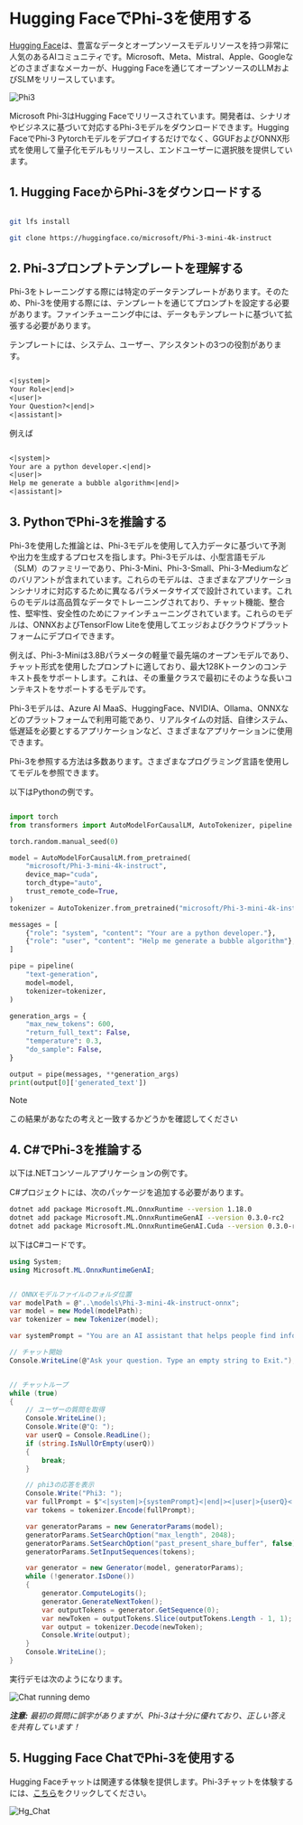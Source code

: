 # **Hugging FaceでPhi-3を使用する**

[Hugging Face](https://huggingface.co/)は、豊富なデータとオープンソースモデルリソースを持つ非常に人気のあるAIコミュニティです。Microsoft、Meta、Mistral、Apple、Googleなどのさまざまなメーカーが、Hugging Faceを通じてオープンソースのLLMおよびSLMをリリースしています。

![Phi3](../../../../imgs/02/Huggingface/Hg_Phi3.png)

Microsoft Phi-3はHugging Faceでリリースされています。開発者は、シナリオやビジネスに基づいて対応するPhi-3モデルをダウンロードできます。Hugging FaceでPhi-3 Pytorchモデルをデプロイするだけでなく、GGUFおよびONNX形式を使用して量子化モデルもリリースし、エンドユーザーに選択肢を提供しています。

## **1. Hugging FaceからPhi-3をダウンロードする**

```bash

git lfs install 

git clone https://huggingface.co/microsoft/Phi-3-mini-4k-instruct

```

## **2. Phi-3プロンプトテンプレートを理解する**

Phi-3をトレーニングする際には特定のデータテンプレートがあります。そのため、Phi-3を使用する際には、テンプレートを通じてプロンプトを設定する必要があります。ファインチューニング中には、データもテンプレートに基づいて拡張する必要があります。

テンプレートには、システム、ユーザー、アシスタントの3つの役割があります。

```txt

<|system|>
Your Role<|end|>
<|user|>
Your Question?<|end|>
<|assistant|>

```

例えば

```txt

<|system|>
Your are a python developer.<|end|>
<|user|>
Help me generate a bubble algorithm<|end|>
<|assistant|>

```

## **3. PythonでPhi-3を推論する**

Phi-3を使用した推論とは、Phi-3モデルを使用して入力データに基づいて予測や出力を生成するプロセスを指します。Phi-3モデルは、小型言語モデル（SLM）のファミリーであり、Phi-3-Mini、Phi-3-Small、Phi-3-Mediumなどのバリアントが含まれています。これらのモデルは、さまざまなアプリケーションシナリオに対応するために異なるパラメータサイズで設計されています。これらのモデルは高品質なデータでトレーニングされており、チャット機能、整合性、堅牢性、安全性のためにファインチューニングされています。これらのモデルは、ONNXおよびTensorFlow Liteを使用してエッジおよびクラウドプラットフォームにデプロイできます。

例えば、Phi-3-Miniは3.8Bパラメータの軽量で最先端のオープンモデルであり、チャット形式を使用したプロンプトに適しており、最大128Kトークンのコンテキスト長をサポートします。これは、その重量クラスで最初にそのような長いコンテキストをサポートするモデルです。

Phi-3モデルは、Azure AI MaaS、HuggingFace、NVIDIA、Ollama、ONNXなどのプラットフォームで利用可能であり、リアルタイムの対話、自律システム、低遅延を必要とするアプリケーションなど、さまざまなアプリケーションに使用できます。

Phi-3を参照する方法は多数あります。さまざまなプログラミング言語を使用してモデルを参照できます。

以下はPythonの例です。

```python

import torch
from transformers import AutoModelForCausalLM, AutoTokenizer, pipeline

torch.random.manual_seed(0)

model = AutoModelForCausalLM.from_pretrained(
    "microsoft/Phi-3-mini-4k-instruct", 
    device_map="cuda", 
    torch_dtype="auto", 
    trust_remote_code=True, 
)
tokenizer = AutoTokenizer.from_pretrained("microsoft/Phi-3-mini-4k-instruct")

messages = [
    {"role": "system", "content": "Your are a python developer."},
    {"role": "user", "content": "Help me generate a bubble algorithm"},
]

pipe = pipeline(
    "text-generation",
    model=model,
    tokenizer=tokenizer,
)

generation_args = {
    "max_new_tokens": 600,
    "return_full_text": False,
    "temperature": 0.3,
    "do_sample": False,
}

output = pipe(messages, **generation_args)
print(output[0]['generated_text'])


```

> [!NOTE]
> この結果があなたの考えと一致するかどうかを確認してください

## **4. C#でPhi-3を推論する**

以下は.NETコンソールアプリケーションの例です。

C#プロジェクトには、次のパッケージを追加する必要があります。

```bash
dotnet add package Microsoft.ML.OnnxRuntime --version 1.18.0
dotnet add package Microsoft.ML.OnnxRuntimeGenAI --version 0.3.0-rc2
dotnet add package Microsoft.ML.OnnxRuntimeGenAI.Cuda --version 0.3.0-rc2
```

以下はC#コードです。

```csharp
using System;
using Microsoft.ML.OnnxRuntimeGenAI;


// ONNXモデルファイルのフォルダ位置
var modelPath = @"..\models\Phi-3-mini-4k-instruct-onnx";
var model = new Model(modelPath);
var tokenizer = new Tokenizer(model);

var systemPrompt = "You are an AI assistant that helps people find information. Answer questions using a direct style. Do not share more information that the requested by the users.";

// チャット開始
Console.WriteLine(@"Ask your question. Type an empty string to Exit.");


// チャットループ
while (true)
{
    // ユーザーの質問を取得
    Console.WriteLine();
    Console.Write(@"Q: ");
    var userQ = Console.ReadLine();
    if (string.IsNullOrEmpty(userQ))
    {
        break;
    }

    // phi3の応答を表示
    Console.Write("Phi3: ");
    var fullPrompt = $"<|system|>{systemPrompt}<|end|><|user|>{userQ}<|end|><|assistant|>";
    var tokens = tokenizer.Encode(fullPrompt);

    var generatorParams = new GeneratorParams(model);
    generatorParams.SetSearchOption("max_length", 2048);
    generatorParams.SetSearchOption("past_present_share_buffer", false);
    generatorParams.SetInputSequences(tokens);

    var generator = new Generator(model, generatorParams);
    while (!generator.IsDone())
    {
        generator.ComputeLogits();
        generator.GenerateNextToken();
        var outputTokens = generator.GetSequence(0);
        var newToken = outputTokens.Slice(outputTokens.Length - 1, 1);
        var output = tokenizer.Decode(newToken);
        Console.Write(output);
    }
    Console.WriteLine();
}
```

実行デモは次のようになります。

![Chat running demo](../../../../imgs/02/csharp/20SampleConsole.gif)

***注意:** 最初の質問に誤字がありますが、Phi-3は十分に優れており、正しい答えを共有しています！*

## **5. Hugging Face ChatでPhi-3を使用する**

Hugging Faceチャットは関連する体験を提供します。Phi-3チャットを体験するには、[こちら](https://huggingface.co/chat/models/microsoft/Phi-3-mini-4k-instruct)をクリックしてください。

![Hg_Chat](../../../../imgs/02/Huggingface/Hg_Chat.png)
